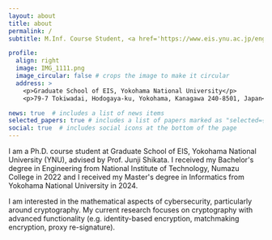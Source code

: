 ```yaml
---
layout: about
title: about
permalink: /
subtitle: M.Inf. Course Student, <a href='https://www.eis.ynu.ac.jp/english/academic/'>Graduate School of EIS, Yokohama National University</a>

profile:
  align: right
  image: IMG_1111.png
  image_circular: false # crops the image to make it circular
  address: >
    <p>Graduate School of EIS, Yokohama National University</p>
    <p>79-7 Tokiwadai, Hodogaya-ku, Yokohama, Kanagawa 240-8501, Japan</p>

news: true  # includes a list of news items
selected_papers: true # includes a list of papers marked as "selected={true}"
social: true  # includes social icons at the bottom of the page
---
```


I am a Ph.D. course student at Graduate School of EIS, Yokohama National University (YNU), advised by Prof. Junji Shikata. 
I received my Bachelor's degree in Engineering from National Institute of Technology, Numazu College in 2022 and I received my Master's degree in Informatics from Yokohama National University in 2024.

I am interested in the mathematical aspects of cybersecurity, particularly around cryptography. My current research focuses on cryptography with advanced functionality (e.g. identity-based encryption, matchmaking encryption, proxy re-signature).
